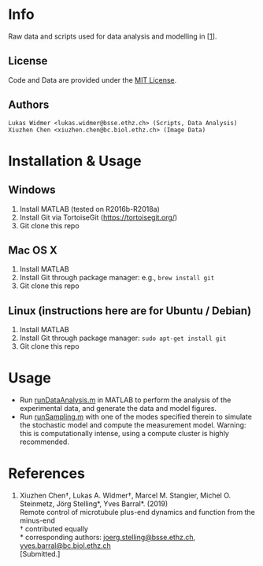 Info
=====
Raw data and scripts used for data analysis and modelling in [[1]].

License
-------
Code and Data are provided under the [MIT License](LICENSE).

Authors
-------

    Lukas Widmer <lukas.widmer@bsse.ethz.ch> (Scripts, Data Analysis)
    Xiuzhen Chen <xiuzhen.chen@bc.biol.ethz.ch> (Image Data)


Installation & Usage
====================

Windows
-------
1. Install MATLAB (tested on R2016b-R2018a)
2. Install Git via TortoiseGit (https://tortoisegit.org/)
3. Git clone this repo

Mac OS X
--------
1. Install MATLAB
2. Install Git through package manager: e.g., `brew install git`
3. Git clone this repo

Linux (instructions here are for Ubuntu / Debian)
-------------------------------------------------
1. Install MATLAB
2. Install Git through package manager: `sudo apt-get install git`
3. Git clone this repo

Usage
=====
* Run [runDataAnalysis.m](src/runDataAnalysis.m) in MATLAB to perform the analysis of the experimental data, and generate the data and model figures.
* Run [runSampling.m](src/modelFitting/runSampling.m) with one of the modes specified therein to simulate the stochastic model and compute the measurement model. Warning: this is computationally intense, using a compute cluster is highly recommended.

References
==========
[1]: http://google.com
1. Xiuzhen Chen†, Lukas A. Widmer†, Marcel M. Stangier, Michel O. Steinmetz, Jörg Stelling*, Yves Barral*. (2019)  
Remote control of microtubule plus-end dynamics and function from the minus-end  
† contributed equally  
\* corresponding authors: <joerg.stelling@bsse.ethz.ch>, <yves.barral@bc.biol.ethz.ch>  
[Submitted.]